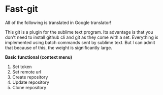 # Fast-git

All of the following is translated in Google translator!

This git is a plugin for the sublime text program. Its advantage is that you don't need to install github cli and git as they come with a set. 
Everything is implemented using batch commands sent by sublime text. But I can admit that because of this, the weight is significantly large.

**Basic functional (context menu)**
1. Set token
2. Set remote url
3. Create repository
4. Update repository
5. Clone repository
